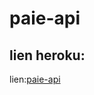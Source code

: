 # paie-api

## lien heroku:
  lien:[paie-api](https://kseguineau-paie-api.herokuapp.com/entreprises)
